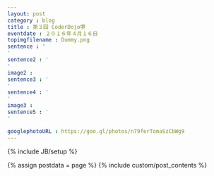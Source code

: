 ```yaml
---
layout: post
category : blog
title : 第３回 CoderDojo堺
eventdate : ２０１６年４月１６日
topimgfilename : Dummy.png
sentence : '
'
sentence2 : '
'
image2 :
sentence3 : '
'
sentence4 : '
'
image3 :
sentence5 : '
'

googlephotoURL : https://goo.gl/photos/n79ferTomaSzCbWg9
---
```

{% include JB/setup %}

{% assign postdata = page %}
{% include custom/post_contents %}
